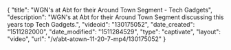 {
    "title": "WGN's at Abt for their Around Town Segment - Tech Gadgets",
    "description": "WGN's at Abt for their Around Town Segment discussing this years top Tech Gadgets.",
    "videoid": "130175052",
    "date_created": "1511282000",
    "date_modified": "1511284529",
    "type": "captivate",
    "layout": "video",
    "url": "\/v\/abt-atown-11-20-7-mp4\/130175052"
}